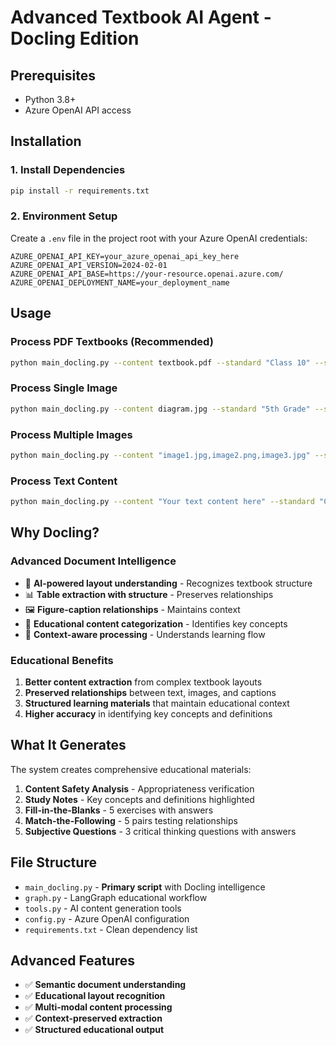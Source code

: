 # Advanced Textbook AI Agent - Docling Edition

## Prerequisites
- Python 3.8+
- Azure OpenAI API access

## Installation

### 1. Install Dependencies
```bash
pip install -r requirements.txt
```

### 2. Environment Setup
Create a `.env` file in the project root with your Azure OpenAI credentials:

```env
AZURE_OPENAI_API_KEY=your_azure_openai_api_key_here
AZURE_OPENAI_API_VERSION=2024-02-01
AZURE_OPENAI_API_BASE=https://your-resource.openai.azure.com/
AZURE_OPENAI_DEPLOYMENT_NAME=your_deployment_name
```

## Usage

### Process PDF Textbooks (Recommended)
```bash
python main_docling.py --content textbook.pdf --standard "Class 10" --subject "Science" --chapter "Plant Kingdom"
```

### Process Single Image
```bash
python main_docling.py --content diagram.jpg --standard "5th Grade" --subject "Biology" --chapter "Types of Plants" --type images
```

### Process Multiple Images
```bash  
python main_docling.py --content "image1.jpg,image2.png,image3.jpg" --standard "Class 8" --subject "Mathematics" --chapter "Geometry" --type images
```

### Process Text Content
```bash
python main_docling.py --content "Your text content here" --standard "Class 9" --subject "English" --chapter "Grammar" --type text
```

## Why Docling?

### Advanced Document Intelligence
- 🧠 **AI-powered layout understanding** - Recognizes textbook structure
- 📊 **Table extraction with structure** - Preserves relationships
- 🖼️ **Figure-caption relationships** - Maintains context
- 📝 **Educational content categorization** - Identifies key concepts
- 🎯 **Context-aware processing** - Understands learning flow

### Educational Benefits
1. **Better content extraction** from complex textbook layouts
2. **Preserved relationships** between text, images, and captions  
3. **Structured learning materials** that maintain educational context
4. **Higher accuracy** in identifying key concepts and definitions

## What It Generates

The system creates comprehensive educational materials:
1. **Content Safety Analysis** - Appropriateness verification
2. **Study Notes** - Key concepts and definitions highlighted
3. **Fill-in-the-Blanks** - 5 exercises with answers
4. **Match-the-Following** - 5 pairs testing relationships
5. **Subjective Questions** - 3 critical thinking questions with answers

## File Structure
- `main_docling.py` - **Primary script** with Docling intelligence
- `graph.py` - LangGraph educational workflow
- `tools.py` - AI content generation tools  
- `config.py` - Azure OpenAI configuration
- `requirements.txt` - Clean dependency list

## Advanced Features
- ✅ **Semantic document understanding** 
- ✅ **Educational layout recognition**
- ✅ **Multi-modal content processing**
- ✅ **Context-preserved extraction**
- ✅ **Structured educational output** 